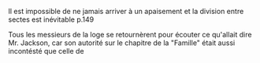 Il est impossible de ne jamais arriver à un apaisement et la division entre sectes est inévitable p.149

Tous les messieurs de la loge se retournèrent pour écouter ce qu'allait dire Mr. Jackson, car son autorité sur le chapitre de la "Famille" était aussi incontésté que celle de 